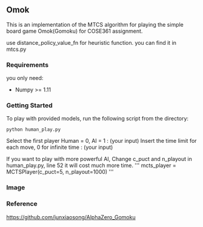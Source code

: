 ## Omok
This is an implementation of the  MTCS algorithm for playing the simple board game Omok(Gomoku) for COSE361 assignment.

use distance_policy_value_fn for heuristic function.
you can find it in mtcs.py

### Requirements
you only need:
- Numpy >= 1.11

### Getting Started
To play with provided models, run the following script from the directory:  
```
python human_play.py  
```
Select the first player
Human = 0, AI = 1 : (your input)
Insert the time limit for each move, 0 for infinite
time : (your input)


If you want to play with more powerful AI, Change c_puct and n_playout in human_play.py, line 52
it will cost much more time.
'''
mcts_player = MCTSPlayer(c_puct=5, n_playout=1000)
'''

### Image


### Reference
https://github.com/junxiaosong/AlphaZero_Gomoku



